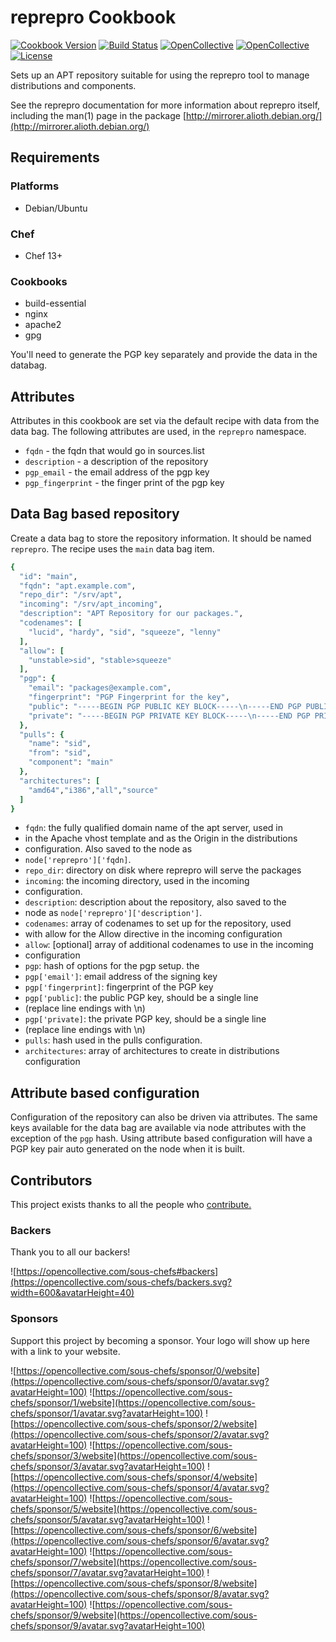# reprepro Cookbook

[![Cookbook Version](https://img.shields.io/cookbook/v/reprepro.svg)](https://supermarket.chef.io/cookbooks/reprepro)
[![Build Status](https://img.shields.io/circleci/project/github/sous-chefs/reprepro/master.svg)](https://circleci.com/gh/sous-chefs/reprepro)
[![OpenCollective](https://opencollective.com/sous-chefs/backers/badge.svg)](#backers)
[![OpenCollective](https://opencollective.com/sous-chefs/sponsors/badge.svg)](#sponsors)
[![License](https://img.shields.io/badge/License-Apache%202.0-green.svg)](https://opensource.org/licenses/Apache-2.0)

Sets up an APT repository suitable for using the reprepro tool to manage distributions and components.

See the reprepro documentation for more information about reprepro itself, including the man(1) page in the package [http://mirrorer.alioth.debian.org/](http://mirrorer.alioth.debian.org/)

## Requirements

### Platforms

- Debian/Ubuntu

### Chef

- Chef 13+

### Cookbooks

- build-essential
- nginx
- apache2
- gpg

You'll need to generate the PGP key separately and provide the data in the databag.

## Attributes

Attributes in this cookbook are set via the default recipe with data from the data bag. The following attributes are used, in the `reprepro` namespace.

- `fqdn` - the fqdn that would go in sources.list
- `description` - a description of the repository
- `pgp_email` - the email address of the pgp key
- `pgp_fingerprint` - the finger print of the pgp key

## Data Bag based repository

Create a data bag to store the repository information. It should be named `reprepro`. The recipe uses the `main` data bag item.

```ruby
{
  "id": "main",
  "fqdn": "apt.example.com",
  "repo_dir": "/srv/apt",
  "incoming": "/srv/apt_incoming",
  "description": "APT Repository for our packages.",
  "codenames": [
    "lucid", "hardy", "sid", "squeeze", "lenny"
  ],
  "allow": [
    "unstable>sid", "stable>squeeze"
  ],
  "pgp": {
    "email": "packages@example.com",
    "fingerprint": "PGP Fingerprint for the key",
    "public": "-----BEGIN PGP PUBLIC KEY BLOCK-----\n-----END PGP PUBLIC KEY BLOCK-----\n",
    "private": "-----BEGIN PGP PRIVATE KEY BLOCK-----\n-----END PGP PRIVATE KEY BLOCK-----\n"
  },
  "pulls": {
    "name": "sid",
    "from": "sid",
    "component": "main"
  },
  "architectures": [
    "amd64","i386","all","source"
  ]
}
```

- `fqdn`: the fully qualified domain name of the apt server, used in
- in the Apache vhost template and as the Origin in the distributions
- configuration. Also saved to the node as
- `node['reprepro']['fqdn]`.
- `repo_dir`: directory on disk where reprepro will serve the packages
- `incoming`: the incoming directory, used in the incoming
- configuration.
- `description`: description about the repository, also saved to the
- node as `node['reprepro']['description']`.
- `codenames`: array of codenames to set up for the repository, used
- with allow for the Allow directive in the incoming configuration
- `allow`: [optional] array of additional codenames to use in the incoming
- configuration
- `pgp`: hash of options for the pgp setup. the
- `pgp['email']`: email address of the signing key
- `pgp['fingerprint]`: fingerprint of the PGP key
- `pgp['public]`: the public PGP key, should be a single line
- (replace line endings with \n)
- `pgp['private]`: the private PGP key, should be a single line
- (replace line endings with \n)
- `pulls`: hash used in the pulls configuration.
- `architectures`: array of architectures to create in distributions configuration

## Attribute based configuration

Configuration of the repository can also be driven via attributes. The same keys available for the data bag are available via node attributes with the exception of the `pgp` hash. Using attribute based configuration will have a PGP key pair auto generated on the node when it is built.

## Contributors

This project exists thanks to all the people who [contribute.](https://opencollective.com/sous-chefs/contributors.svg?width=890&button=false)

### Backers

Thank you to all our backers!

![https://opencollective.com/sous-chefs#backers](https://opencollective.com/sous-chefs/backers.svg?width=600&avatarHeight=40)

### Sponsors

Support this project by becoming a sponsor. Your logo will show up here with a link to your website.

![https://opencollective.com/sous-chefs/sponsor/0/website](https://opencollective.com/sous-chefs/sponsor/0/avatar.svg?avatarHeight=100)
![https://opencollective.com/sous-chefs/sponsor/1/website](https://opencollective.com/sous-chefs/sponsor/1/avatar.svg?avatarHeight=100)
![https://opencollective.com/sous-chefs/sponsor/2/website](https://opencollective.com/sous-chefs/sponsor/2/avatar.svg?avatarHeight=100)
![https://opencollective.com/sous-chefs/sponsor/3/website](https://opencollective.com/sous-chefs/sponsor/3/avatar.svg?avatarHeight=100)
![https://opencollective.com/sous-chefs/sponsor/4/website](https://opencollective.com/sous-chefs/sponsor/4/avatar.svg?avatarHeight=100)
![https://opencollective.com/sous-chefs/sponsor/5/website](https://opencollective.com/sous-chefs/sponsor/5/avatar.svg?avatarHeight=100)
![https://opencollective.com/sous-chefs/sponsor/6/website](https://opencollective.com/sous-chefs/sponsor/6/avatar.svg?avatarHeight=100)
![https://opencollective.com/sous-chefs/sponsor/7/website](https://opencollective.com/sous-chefs/sponsor/7/avatar.svg?avatarHeight=100)
![https://opencollective.com/sous-chefs/sponsor/8/website](https://opencollective.com/sous-chefs/sponsor/8/avatar.svg?avatarHeight=100)
![https://opencollective.com/sous-chefs/sponsor/9/website](https://opencollective.com/sous-chefs/sponsor/9/avatar.svg?avatarHeight=100)
